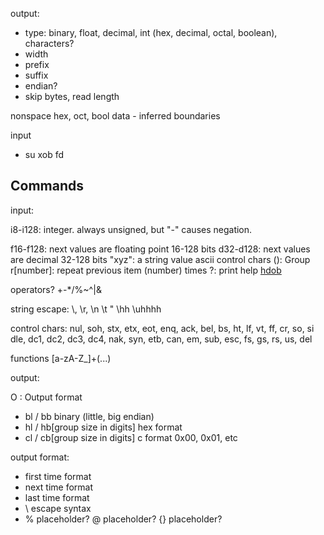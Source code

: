 
output:
- type: binary, float, decimal, int (hex, decimal, octal, boolean), characters?
- width
- prefix
- suffix
- endian?
- skip bytes, read length


nonspace hex, oct, bool data - inferred boundaries


input
- su xob fd


Commands
--------

input:

i8-i128: integer. always unsigned, but "-" causes negation.

f16-f128: next values are floating point 16-128 bits
d32-d128: next values are decimal 32-128 bits
"xyz": a string value
ascii control chars
(): Group
r[number]: repeat previous item (number) times
?: print help
[hdob](number)

operators? +-*/%~^|&

string escape: \\, \r, \n \t \" \hh \uhhhh

control chars:
nul, soh, stx, etx, eot, enq, ack, bel, bs, ht, lf, vt, ff, cr, so, si
dle, dc1, dc2, dc3, dc4, nak, syn, etb, can, em, sub, esc, fs, gs, rs, us, del

functions [a-zA-Z_]+(...)

output:

O <format>: Output format
- bl / bb binary (little, big endian)
- hl / hb[group size in digits] hex format
- cl / cb[group size in digits] c format 0x00, 0x01, etc

output format:
- first time format
- next time format
- last time format
- \ escape syntax
- % placeholder? @ placeholder? {} placeholder?
